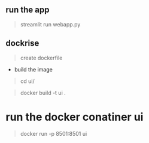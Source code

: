 ## run the app

> streamlit run webapp.py

## dockrise 

> create dockerfile

- build the image

> cd ui/

> docker build -t ui .
# run the docker conatiner ui

> docker run -p 8501:8501 ui